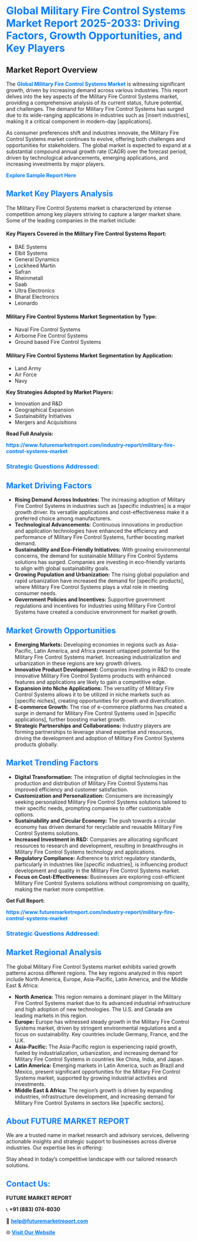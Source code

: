 <h1 style="color: #007BFF;">Global Military Fire Control Systems Market Report 2025-2033: Driving Factors, Growth Opportunities, and Key Players</h1>

<section id="overview">
<h2>Market Report Overview</h2>
<p>The <a href="https://www.futuremarketreport.com/industry-report/military-fire-control-systems-market" style="color: #007BFF; text-decoration: none;"><strong>Global Military Fire Control Systems Market</strong></a> is witnessing significant growth, driven by increasing demand across various industries. This report delves into the key aspects of the Military Fire Control Systems market, providing a comprehensive analysis of its current status, future potential, and challenges. The demand for Military Fire Control Systems has surged due to its wide-ranging applications in industries such as [insert industries], making it a critical component in modern-day [applications].</p>
<p>As consumer preferences shift and industries innovate, the Military Fire Control Systems market continues to evolve, offering both challenges and opportunities for stakeholders. The global market is expected to expand at a substantial compound annual growth rate (CAGR) over the forecast period, driven by technological advancements, emerging applications, and increasing investments by major players.</p>
</section>

<section id="overview">
<p><a href="https://www.futuremarketreport.com/request-sample/reportId=102386" style="color: #007BFF; text-decoration: none;"><strong>Explore Sample Report Here</strong></a></p>
</section>

<section id="key-players">
<h2 style="color: #007BFF;">Market Key Players Analysis</h2>
<p>The Military Fire Control Systems market is characterized by intense competition among key players striving to capture a larger market share. Some of the leading companies in the market include:</p>
<h4>Key Players Covered in the Military Fire Control Systems Report:</h4>
<ul><li>BAE Systems</li><li>Elbit Systems</li><li>General Dynamics</li><li>Lockheed Martin</li><li>Safran</li><li>Rheinmetall</li><li>Saab</li><li>Ultra Electronics</li><li>Bharat Electronics</li><li>Leonardo</li></ul>
<h4>Military Fire Control Systems Market Segmentation by Type:</h4>
<ul><li>Naval Fire Control Systems</li><li>Airborne Fire Control Systems</li><li>Ground based Fire Control Systems</li></ul>

<h4>Military Fire Control Systems Market Segmentation by Application:</h4>
<ul><li>Land Army</li><li>Air Force</li><li>Navy</li></ul>
<p><strong>Key Strategies Adopted by Market Players:</strong></p>
<ul>
<li>Innovation and R&D</li>
<li>Geographical Expansion</li>
<li>Sustainability Initiatives</li>
<li>Mergers and Acquisitions</li>
</ul>
</section>

<section>
<p><strong>Read Full Analysis: </strong></p><a href="https://www.futuremarketreport.com/industry-report/military-fire-control-systems-market" style="color: #007BFF; text-decoration: none;"><strong>https://www.futuremarketreport.com/industry-report/military-fire-control-systems-market</strong></a>
<h3 style="color: #007BFF;">Strategic Questions Addressed:</h3>
</section>

<section id="driving-factors">
<h2 style="color: #007BFF;">Market Driving Factors</h2>
<ul>
<li><strong>Rising Demand Across Industries:</strong> The increasing adoption of Military Fire Control Systems in industries such as [specific industries] is a major growth driver. Its versatile applications and cost-effectiveness make it a preferred choice among manufacturers.</li>
<li><strong>Technological Advancements:</strong> Continuous innovations in production and application technologies have enhanced the efficiency and performance of Military Fire Control Systems, further boosting market demand.</li>
<li><strong>Sustainability and Eco-Friendly Initiatives:</strong> With growing environmental concerns, the demand for sustainable Military Fire Control Systems solutions has surged. Companies are investing in eco-friendly variants to align with global sustainability goals.</li>
<li><strong>Growing Population and Urbanization:</strong> The rising global population and rapid urbanization have increased the demand for [specific products], where Military Fire Control Systems plays a vital role in meeting consumer needs.</li>
<li><strong>Government Policies and Incentives:</strong> Supportive government regulations and incentives for industries using Military Fire Control Systems have created a conducive environment for market growth.</li>
</ul>
</section>

<section id="growth-opportunities">
<h2 style="color: #007BFF;">Market Growth Opportunities</h2>
<ul>
<li><strong>Emerging Markets:</strong> Developing economies in regions such as Asia-Pacific, Latin America, and Africa present untapped potential for the Military Fire Control Systems market. Increasing industrialization and urbanization in these regions are key growth drivers.</li>
<li><strong>Innovative Product Development:</strong> Companies investing in R&D to create innovative Military Fire Control Systems products with enhanced features and applications are likely to gain a competitive edge.</li>
<li><strong>Expansion into Niche Applications:</strong> The versatility of Military Fire Control Systems allows it to be utilized in niche markets such as [specific niches], creating opportunities for growth and diversification.</li>
<li><strong>E-commerce Growth:</strong> The rise of e-commerce platforms has created a surge in demand for Military Fire Control Systems used in [specific applications], further boosting market growth.</li>
<li><strong>Strategic Partnerships and Collaborations:</strong> Industry players are forming partnerships to leverage shared expertise and resources, driving the development and adoption of Military Fire Control Systems products globally.</li>
</ul>
</section>

<section id="trending-factors">
<h2 style="color: #007BFF;">Market Trending Factors</h2>
<ul>
<li><strong>Digital Transformation:</strong> The integration of digital technologies in the production and distribution of Military Fire Control Systems has improved efficiency and customer satisfaction.</li>
<li><strong>Customization and Personalization:</strong> Consumers are increasingly seeking personalized Military Fire Control Systems solutions tailored to their specific needs, prompting companies to offer customizable options.</li>
<li><strong>Sustainability and Circular Economy:</strong> The push towards a circular economy has driven demand for recyclable and reusable Military Fire Control Systems solutions.</li>
<li><strong>Increased Investment in R&D:</strong> Companies are allocating significant resources to research and development, resulting in breakthroughs in Military Fire Control Systems technology and applications.</li>
<li><strong>Regulatory Compliance:</strong> Adherence to strict regulatory standards, particularly in industries like [specific industries], is influencing product development and quality in the Military Fire Control Systems market.</li>
<li><strong>Focus on Cost-Effectiveness:</strong> Businesses are exploring cost-efficient Military Fire Control Systems solutions without compromising on quality, making the market more competitive.</li>
</ul>
</section>

<section>
<p><strong>Get Full Report: </strong></p><a href="https://www.futuremarketreport.com/industry-report/military-fire-control-systems-market" style="color: #007BFF; text-decoration: none;"><strong>https://www.futuremarketreport.com/industry-report/military-fire-control-systems-market</strong></a>
<h3 style="color: #007BFF;">Strategic Questions Addressed:</h3>
</section>


<section id="regional-analysis">
<h2 style="color: #007BFF;">Market Regional Analysis</h2>
<p>The global Military Fire Control Systems market exhibits varied growth patterns across different regions. The key regions analyzed in this report include North America, Europe, Asia-Pacific, Latin America, and the Middle East & Africa:</p>
<ul>
<li><strong>North America:</strong> This region remains a dominant player in the Military Fire Control Systems market due to its advanced industrial infrastructure and high adoption of new technologies. The U.S. and Canada are leading markets in this region.</li>
<li><strong>Europe:</strong> Europe has witnessed steady growth in the Military Fire Control Systems market, driven by stringent environmental regulations and a focus on sustainability. Key countries include Germany, France, and the U.K.</li>
<li><strong>Asia-Pacific:</strong> The Asia-Pacific region is experiencing rapid growth, fueled by industrialization, urbanization, and increasing demand for Military Fire Control Systems in countries like China, India, and Japan.</li>
<li><strong>Latin America:</strong> Emerging markets in Latin America, such as Brazil and Mexico, present significant opportunities for the Military Fire Control Systems market, supported by growing industrial activities and investments.</li>
<li><strong>Middle East & Africa:</strong> The region’s growth is driven by expanding industries, infrastructure development, and increasing demand for Military Fire Control Systems in sectors like [specific sectors].</li>
</ul>
</section>

<footer>
<h2 style="color: #007BFF;">About FUTURE MARKET REPORT</h2>
<p>We are a trusted name in market research and advisory services, delivering actionable insights and strategic support to businesses across diverse industries. Our expertise lies in offering:</p>

<p>Stay ahead in today’s competitive landscape with our tailored research solutions.</p>

<h2 style="color: #007BFF;">Contact Us:</h2>
<p><strong>FUTURE MARKET REPORT</strong></p>
<p>📞 <strong>+91 (883) 074-8030</strong></p>
<p>📧 <strong><a href="mailto:help@futuremarketreport.com" style="color: #007BFF;">help@futuremarketreport.com</a></strong></p>
<p>🌐 <strong><a href="https://www.futuremarketreport.com/" style="color: #007BFF;">Visit Our Website</a></strong></p>
</footer>